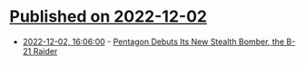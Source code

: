 # [Published on 2022-12-02](index.md)

* [2022-12-02, 16:06:00](https://news.slashdot.org/story/22/12/02/166251/pentagon-debuts-its-new-stealth-bomber-the-b-21-raider?utm_source=rss1.0mainlinkanon&utm_medium=feed) - [Pentagon Debuts Its New Stealth Bomber, the B-21 Raider](https://news.slashdot.org/story/22/12/02/166251/pentagon-debuts-its-new-stealth-bomber-the-b-21-raider?utm_source=rss1.0mainlinkanon&utm_medium=feed)
